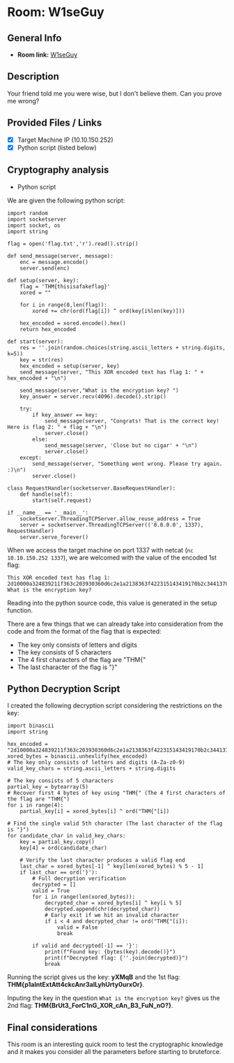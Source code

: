 # Room: W1seGuy

## General Info
- **Room link:** [W1seGuy](https://tryhackme.com/room/w1seguy)

## Description

Your friend told me you were wise, but I don't believe them. Can you prove me wrong?

## Provided Files / Links
- [x] Target Machine IP (10.10.150.252)
- [x] Python script (listed below)

## Cryptography analysis
- Python script

We are given the following python script:

```
import random
import socketserver 
import socket, os
import string

flag = open('flag.txt','r').read().strip()

def send_message(server, message):
    enc = message.encode()
    server.send(enc)

def setup(server, key):
    flag = 'THM{thisisafakeflag}' 
    xored = ""

    for i in range(0,len(flag)):
        xored += chr(ord(flag[i]) ^ ord(key[i%len(key)]))

    hex_encoded = xored.encode().hex()
    return hex_encoded

def start(server):
    res = ''.join(random.choices(string.ascii_letters + string.digits, k=5))
    key = str(res)
    hex_encoded = setup(server, key)
    send_message(server, "This XOR encoded text has flag 1: " + hex_encoded + "\n")
    
    send_message(server,"What is the encryption key? ")
    key_answer = server.recv(4096).decode().strip()

    try:
        if key_answer == key:
            send_message(server, "Congrats! That is the correct key! Here is flag 2: " + flag + "\n")
            server.close()
        else:
            send_message(server, 'Close but no cigar' + "\n")
            server.close()
    except:
        send_message(server, "Something went wrong. Please try again. :)\n")
        server.close()

class RequestHandler(socketserver.BaseRequestHandler):
    def handle(self):
        start(self.request)

if __name__ == '__main__':
    socketserver.ThreadingTCPServer.allow_reuse_address = True
    server = socketserver.ThreadingTCPServer(('0.0.0.0', 1337), RequestHandler)
    server.serve_forever()
```

When we access the target machine on port 1337 with netcat (`nc 10.10.150.252 1337`), we are welcomed with the value of the encoded 1st flag:

```
This XOR encoded text has flag 1: 2d10000a324839211f363c203930360d6c2e1a2138363f422315143419170b2c3441370b2002033f
What is the encryption key?
```

Reading into the python source code, this value is generated in the setup function.

There are a few things that we can already take into consideration from the code and from the format of the flag that is expected:

- The key only consists of letters and digits
- The key consists of 5 characters
- The 4 first characters of the flag are "THM{"
- The last character of the flag is "}"

## Python Decryption Script

I created the following decryption script considering the restrictions on the key:

```
import binascii
import string

hex_encoded = "2d10000a324839211f363c203930360d6c2e1a2138363f422315143419170b2c3441370b2002033f"
xored_bytes = binascii.unhexlify(hex_encoded)
# The key only consists of letters and digits (A-Za-z0-9)
valid_key_chars = string.ascii_letters + string.digits  

# The key consists of 5 characters
partial_key = bytearray(5) 
# Recover first 4 bytes of key using "THM{" (The 4 first characters of the flag are "THM{")
for i in range(4):
    partial_key[i] = xored_bytes[i] ^ ord("THM{"[i])

# Find the single valid 5th character (The last character of the flag is "}")
for candidate_char in valid_key_chars:
    key = partial_key.copy()
    key[4] = ord(candidate_char)
    
    # Verify the last character produces a valid flag end
    last_char = xored_bytes[-1] ^ key[len(xored_bytes) % 5 - 1]
    if last_char == ord('}'):
        # Full decryption verification
        decrypted = []
        valid = True
        for i in range(len(xored_bytes)):
            decrypted_char = xored_bytes[i] ^ key[i % 5]
            decrypted.append(chr(decrypted_char))
            # Early exit if we hit an invalid character
            if i < 4 and decrypted_char != ord("THM{"[i]):
                valid = False
                break
        
        if valid and decrypted[-1] == '}':
            print(f"Found key: {bytes(key).decode()}")
            print(f"Decrypted flag: {''.join(decrypted)}")
            break
```

Running the script gives us the key: **yXMqB** and the 1st flag: **THM{p1alntExtAtt4ckcAnr3alLyhUrty0urxOr}**.

Inputing the key in the question `What is the encryption key?` gives us the 2nd flag: **THM{BrUt3_ForC1nG_XOR_cAn_B3_FuN_nO?}**.

## Final considerations

This room is an interesting quick room to test the cryptographic knowledge and it makes you consider all the parameters before starting to bruteforce.
